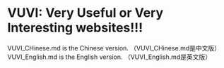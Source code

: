 # VUVI: Very Useful or Very Interesting websites!!!

VUVI_CHinese.md is the Chinese version. （VUVI_CHinese.md是中文版）
VUVI_English.md is the English version. （VUVI_English.md是英文版）
